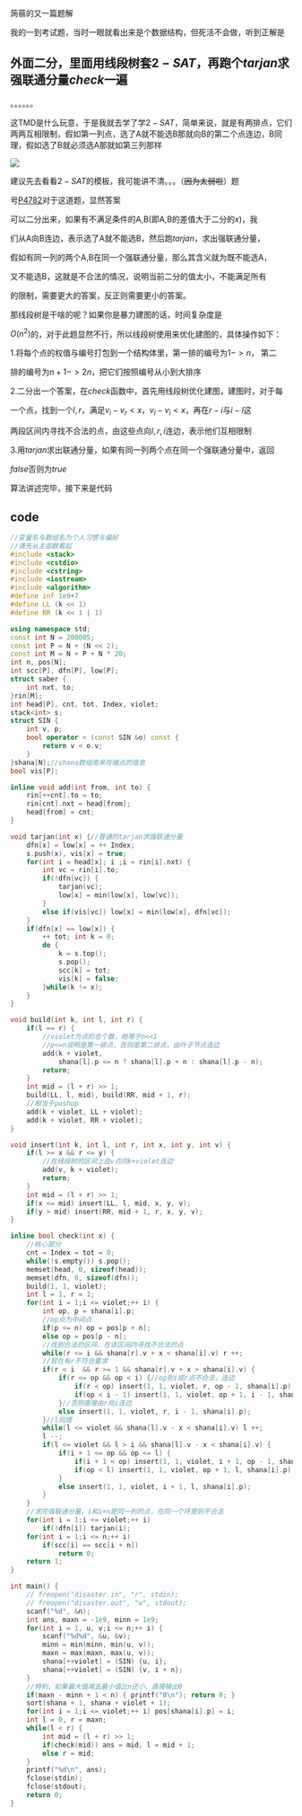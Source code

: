 蒟蒻的又一篇题解

我的一到考试题，当时一眼就看出来是个数据结构，但死活不会做，听到正解是

## 外面二分，里面用线段树套$2-SAT$，再跑个$tarjan$求强联通分量$check$一遍

。。。。。。

这TMD是什么玩意，于是我就去学了学$2-SAT$，简单来说，就是有两排点，它们两两互相限制，假如第一列点，选了A就不能选B那就向B的第二个点连边，B同理，假如选了B就必须选A那就如第三列那样

![](https://cdn.luogu.com.cn/upload/image_hosting/sfs1q0qz.png)

建议先去看看$2-SAT$的模板，我可能讲不清。。。（~~因为太弱啦~~）题

号[P4782](https://www.luogu.org/problem/P4782)对于这道题，显然答案

可以二分出来，如果有不满足条件的A,B(即A,B的差值大于二分的$x$)，我

们从A向B连边，表示选了A就不能选B，然后跑$tarjan$，求出强联通分量，

假如有同一列的两个A,B在同一个强联通分量，那么其含义就为既不能选A，

又不能选B，这就是不合法的情况，说明当前二分的值太小，不能满足所有

的限制，需要更大的答案，反正则需要更小的答案。

那线段树是干啥的呢？如果你是暴力建图的话，时间复杂度是

$O(n^{2})$的，对于此题显然不行，所以线段树使用来优化建图的，具体操作如下：

$1.$将每个点的权值与编号打包到一个结构体里，第一排的编号为$1->n$，
第二

排的编号为$n+1->2n$，把它们按照编号从小到大排序

$2.$二分出一个答案，在$check$函数中，首先用线段树优化建图，建图时，对于每

一个点，找到一个$l,r$，满足$v_i-v_r<x$，$v_l-v_i<x$，再在$r-i$与$i-l$这

两段区间内寻找不合法的点，由这些点向$l,r,i$连边，表示他们互相限制

$3.$用$tarjan$求出联通分量，如果有同一列两个点在同一个强联通分量中，返回

$false$否则为$true$

算法讲述完毕，接下来是代码

## code
```cpp
//变量名与数组名为个人习惯与偏好
//请先从主函数看起
#include <stack>
#include <cstdio>
#include <cstring>
#include <iostream>
#include <algorithm>
#define inf 1e9+7
#define LL (k << 1)
#define RR (k << 1 | 1)

using namespace std;
const int N = 200005;
const int P = N + (N << 2);
const int M = N + P + N * 20;
int n, pos[N];
int scc[P], dfn[P], low[P];
struct saber {
	int nxt, to;
}rin[M];
int head[P], cnt, tot, Index, violet;
stack<int> s;
struct SIN {
	int v, p;
	bool operator < (const SIN &o) const {
		return v < o.v;
	}
}shana[N];//shana数组用来存储点的信息
bool vis[P];

inline void add(int from, int to) {
	rin[++cnt].to = to;
	rin[cnt].nxt = head[from];
	head[from] = cnt;
}

void tarjan(int x) {//普通的tarjan求强联通分量
	dfn[x] = low[x] = ++ Index;
	s.push(x), vis[x] = true;
	for(int i = head[x]; i ;i = rin[i].nxt) {
		int vc = rin[i].to;
		if(!dfn[vc]) {
			tarjan(vc);
			low[x] = min(low[x], low[vc]);
		}
		else if(vis[vc]) low[x] = min(low[x], dfn[vc]);
	}
	if(dfn[x] == low[x]) {
		++ tot; int k = 0;
		do {
			k = s.top();
			s.pop();
			scc[k] = tot;
			vis[k] = false;
		}while(k != x);
	}
}

void build(int k, int l, int r) {
	if(l == r) {
    	//violet为点的总个数，她等于n<<1
        //p<=n说明是第一排点，否则是第二排点，由叶子节点连边
		add(k + violet, 
			shana[l].p <= n ? shana[l].p + n : shana[l].p - n);
		return;
	}
	int mid = (l + r) >> 1;
	build(LL, l, mid), build(RR, mid + 1, r);
    //相当于pushup
	add(k + violet, LL + violet);
	add(k + violet, RR + violet);
}

void insert(int k, int l, int r, int x, int y, int v) {
	if(l >= x && r <= y) {
    	//在线段树的区间上由v点向k+violet连边
		add(v, k + violet);
		return;
	}
	int mid = (l + r) >> 1;
	if(x <= mid) insert(LL, l, mid, x, y, v);
	if(y > mid) insert(RR, mid + 1, r, x, y, v);
}

inline bool check(int x) {
	//核心部分
	cnt = Index = tot = 0;
	while(!s.empty()) s.pop();
	memset(head, 0, sizeof(head));
	memset(dfn, 0, sizeof(dfn));
	build(1, 1, violet);
	int l = 1, r = 1;
	for(int i = 1;i <= violet;++ i) {
		int op, p = shana[i].p;
        //op点为中间点
		if(p <= n) op = pos[p + n];
		else op = pos[p - n];
        //找到合法的区间，在该区间内寻找不合法的点
		while(r <= i && shana[r].v + x < shana[i].v) r ++;
        //现在有r不符合要求
		if(r < i  && r >= 1 && shana[r].v + x > shana[i].v) {
			if(r <= op && op < i) {//op到i或r点不合法，连边
				if(r < op) insert(1, 1, violet, r, op - 1, shana[i].p);
				if(op < i - 1) insert(1, 1, violet, op + 1, i - 1, shana[i].p);
			}//否则直接由r向i连边
			else insert(1, 1, violet, r, i - 1, shana[i].p);
		}//l同理
		while(l <= violet && shana[l].v - x < shana[i].v) l ++;
		l --;
		if(l <= violet && l > i && shana[l].v - x < shana[i].v) {
			if(i + 1 <= op && op <= l) {
				if(i + 1 < op) insert(1, 1, violet, i + 1, op - 1, shana[i].p);
				if(op < l) insert(1, 1, violet, op + 1, l, shana[i].p);
			}
			else insert(1, 1, violet, i + 1, l, shana[i].p);
		}
	}
    //求完强联通分量，i和i+n是同一列的点，在同一个环里则不合法
	for(int i = 1;i <= violet;++ i) 
		if(!dfn[i]) tarjan(i);
	for(int i = 1;i <= n;++ i)
		if(scc[i] == scc[i + n])
			return 0;
	return 1;
}

int main() {
	// freopen("disaster.in", "r", stdin);
	// freopen("disaster.out", "w", stdout);
	scanf("%d", &n);
	int ans, maxn = -1e9, minn = 1e9;
	for(int i = 1, u, v;i <= n;++ i) {
		scanf("%d%d", &u, &v);
		minn = min(minn, min(u, v));
		maxn = max(maxn, max(u, v));
		shana[++violet] = (SIN) {u, i};
		shana[++violet] = (SIN) {v, i + n};
	}
    //特判，如果最大值减去最小值比n还小，直接输出0
	if(maxn - minn + 1 < n) { printf("0\n"); return 0; }
	sort(shana + 1, shana + violet + 1);
	for(int i = 1;i <= violet;++ i) pos[shana[i].p] = i;
	int l = 0, r = maxn;
	while(l < r) {
		int mid = (l + r) >> 1;
		if(check(mid)) ans = mid, l = mid + 1;
		else r = mid;
	}
	printf("%d\n", ans);
	fclose(stdin);
	fclose(stdout);
	return 0;
}
```
